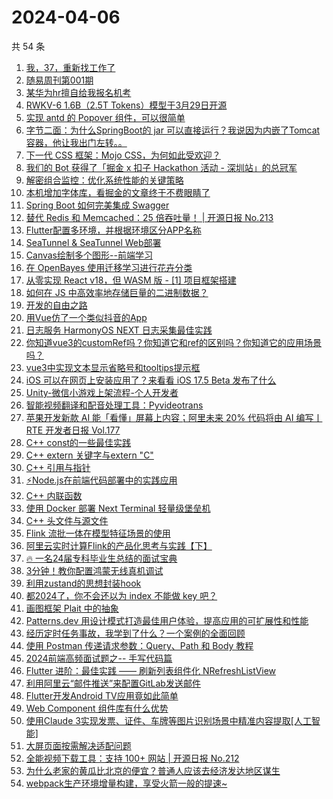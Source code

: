 # 2024-04-06

共 54 条

<!-- BEGIN JUEJIN -->
<!-- 最后更新时间 2024-04-06 07:01:16 +0800 -->
1. [我，37，重新找工作了](https://juejin.cn/post/7353106546828460047)
1. [随易周刊第001期](https://juejin.cn/post/7353484906531995711)
1. [某华为hr擅自给我报名机考](https://juejin.cn/post/7353493222730088483)
1. [RWKV-6 1.6B（2.5T Tokens）模型于3月29日开源](https://juejin.cn/post/7353208973880557618)
1. [实现 antd 的 Popover 组件，可以很简单](https://juejin.cn/post/7353458034561204239)
1. [字节二面：为什么SpringBoot的 jar 可以直接运行？我说因为内嵌了Tomcat容器，他让我出门左转。。](https://juejin.cn/post/7353582927680208933)
1. [下一代 CSS 框架：Mojo CSS，为何如此受欢迎？](https://juejin.cn/post/7353484906532995135)
1. [我们的 Bot 获得了「掘金 x 扣子 Hackathon 活动 - 深圳站」的总冠军](https://juejin.cn/post/7353476280861753344)
1. [解密组合监控：优化系统性能的关键策略](https://juejin.cn/post/7353193850456653858)
1. [本机增加字体库，看掘金的文章终于不费眼睛了](https://juejin.cn/post/7353184323954802738)
1. [Spring Boot 如何完美集成 Swagger](https://juejin.cn/post/7353435420985147402)
1. [替代 Redis 和 Memcached：25 倍吞吐量！ | 开源日报 No.213](https://juejin.cn/post/7353527516701343783)
1. [Flutter配置多环境，并根据环境区分APP名称](https://juejin.cn/post/7353451512204902454)
1. [SeaTunnel & SeaTunnel Web部署](https://juejin.cn/post/7353193850456948770)
1. [Canvas绘制多个图形--前端学习](https://juejin.cn/post/7353459702930489407)
1. [在 OpenBayes 使用迁移学习进行花卉分类](https://juejin.cn/post/7353447472558358591)
1. [从零实现 React v18，但 WASM 版 - [1] 项目框架搭建](https://juejin.cn/post/7353464483232596006)
1. [如何在 JS 中高效率地存储巨量的二进制数据？](https://juejin.cn/post/7353226130823233590)
1. [开发的自由之路](https://juejin.cn/post/7353536741616484363)
1. [用Vue仿了一个类似抖音的App](https://juejin.cn/post/7353523271239532582)
1. [日志服务 HarmonyOS NEXT 日志采集最佳实践](https://juejin.cn/post/7353435541361262632)
1. [你知道vue3的customRef吗？你知道它和ref的区别吗？你知道它的应用场景吗？](https://juejin.cn/post/7353453349998559258)
1. [vue3中实现文本显示省略号和tooltips提示框](https://juejin.cn/post/7353452645615009819)
1. [iOS 可以在网页上安装应用了？来看看 iOS 17.5 Beta 发布了什么](https://juejin.cn/post/7353234023098204179)
1. [Unity-微信小游戏上架流程-个人开发者](https://juejin.cn/post/7353476280861376512)
1. [智能视频翻译和配音处理工具：Pyvideotrans](https://juejin.cn/post/7353138889458843700)
1. [苹果开发新款 AI 能「看懂」屏幕上内容；阿里未来 20% 代码将由 AI 编写丨 RTE 开发者日报 Vol.177](https://juejin.cn/post/7353456468094533669)
1. [C++ const的一些最佳实践](https://juejin.cn/post/7353435420984672266)
1. [C++ extern 关键字与extern "C" ](https://juejin.cn/post/7353233940546027557)
1. [C++ 引用与指针 ](https://juejin.cn/post/7353280369381343258)
1. [⚡Node.js在前端代码部署中的实践应用](https://juejin.cn/post/7353464483232202790)
1. [C++ 内联函数](https://juejin.cn/post/7353233940546011173)
1. [使用 Docker 部署 Next Terminal 轻量级堡垒机](https://juejin.cn/post/7353152184273354806)
1. [C++ 头文件与源文件  ](https://juejin.cn/post/7353452645614436379)
1. [Flink 流批一体在模型特征场景的使用](https://juejin.cn/post/7353178694972080168)
1. [阿里云实时计算Flink的产品化思考与实践【下】](https://juejin.cn/post/7351336619594514472)
1. [🔥 一名24届专科毕业生总结的面试宝典](https://juejin.cn/post/7353245651591217202)
1. [3分钟！教你配置鸿蒙无线真机调试](https://juejin.cn/post/7353158088729542667)
1. [利用zustand的思想封装hook](https://juejin.cn/post/7353543714151284775)
1. [都2024了，你不会还以为 index 不能做 key 吧？](https://juejin.cn/post/7353542036232077321)
1. [画图框架 Plait 中的抽象](https://juejin.cn/post/7353456468094631973)
1. [Patterns.dev 用设计模式打造最佳用户体验，提高应用的可扩展性和性能](https://juejin.cn/post/7353452645615648795)
1. [经历定时任务事故，我学到了什么？一个案例的全面回顾](https://juejin.cn/post/7353208973879853106)
1. [使用 Postman 传递请求参数：Query、Path 和 Body 教程](https://juejin.cn/post/7353275013024497674)
1. [2024前端高频面试题之-- 手写代码篇](https://juejin.cn/post/7353456468094599205)
1. [Flutter 进阶：最佳实践 —— 刷新列表组件化 NRefreshListView](https://juejin.cn/post/7353459702929424447)
1. [利用阿里云“邮件推送”来配置GitLab发送邮件](https://juejin.cn/post/7353456468094517285)
1. [Flutter开发Android TV应用竟如此简单](https://juejin.cn/post/7353280369359896627)
1. [Web Component 组件库有什么优势](https://juejin.cn/post/7353527516702687271)
1. [使用Claude 3实现发票、证件、车牌等图片识别场景中精准内容提取[人工智能]](https://juejin.cn/post/7353458034561581071)
1. [大屏页面按需解决适配问题](https://juejin.cn/post/7353245651592298546)
1. [全能视频下载工具：支持 100+ 网站 | 开源日报 No.212](https://juejin.cn/post/7353160406652960831)
1. [为什么老家的黄瓜比北京的便宜？普通人应该去经济发达地区谋生](https://juejin.cn/post/7353233940545323045)
1. [webpack生产环境增量构建，享受火箭一般的提速~](https://juejin.cn/post/7353226130823151670)
<!-- END JUEJIN -->